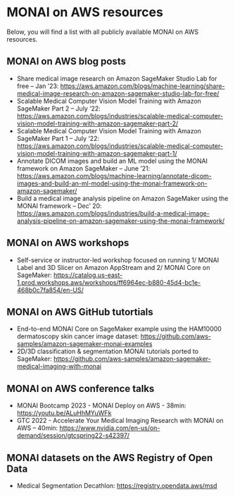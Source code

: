 # MONAI on AWS resources

Below, you will find a list with all publicly available MONAI on AWS resources.

## MONAI on AWS blog posts

* Share medical image research on Amazon SageMaker Studio Lab for free – Jan ’23: https://aws.amazon.com/blogs/machine-learning/share-medical-image-research-on-amazon-sagemaker-studio-lab-for-free/
* Scalable Medical Computer Vision Model Training with Amazon SageMaker Part 2 – July ‘22: https://aws.amazon.com/blogs/industries/scalable-medical-computer-vision-model-training-with-amazon-sagemaker-part-2/
* Scalable Medical Computer Vision Model Training with Amazon SageMaker Part 1 – July ‘22: https://aws.amazon.com/blogs/industries/scalable-medical-computer-vision-model-training-with-amazon-sagemaker-part-1/
* Annotate DICOM images and build an ML model using the MONAI framework on Amazon SageMaker – June ’21: https://aws.amazon.com/blogs/machine-learning/annotate-dicom-images-and-build-an-ml-model-using-the-monai-framework-on-amazon-sagemaker/
* Build a medical image analysis pipeline on Amazon SageMaker using the MONAI framework – Dec’ 20: https://aws.amazon.com/blogs/industries/build-a-medical-image-analysis-pipeline-on-amazon-sagemaker-using-the-monai-framework/

## MONAI on AWS workshops

* Self-service or instructor-led workshop focused on running 1/ MONAI Label and 3D Slicer on Amazon AppStream and 2/ MONAI Core on SageMaker: https://catalog.us-east-1.prod.workshops.aws/workshops/ff6964ec-b880-45d4-bc1e-468b0c7fa854/en-US/

## MONAI on AWS GitHub tutortials

* End-to-end MONAI Core on SageMaker example using the HAM10000 dermatoscopy skin cancer image dataset: https://github.com/aws-samples/amazon-sagemaker-monai-examples
* 2D/3D classification & segmentation MONAI tutorials ported to SageMaker: https://github.com/aws-samples/amazon-sagemaker-medical-imaging-with-monai

## MONAI on AWS conference talks 

* MONAI Bootcamp 2023 - MONAI Deploy on AWS - 38min: https://youtu.be/ALuHhMYuWFk 
* GTC 2022 - Accelerate Your Medical Imaging Research with MONAI on AWS – 40min: https://www.nvidia.com/en-us/on-demand/session/gtcspring22-s42397/

## MONAI datasets on the AWS Registry of Open Data

* Medical Segmentation Decathlon: https://registry.opendata.aws/msd


